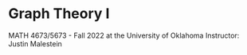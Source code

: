 # Graph Theory I
MATH 4673/5673 - Fall 2022 at the University of Oklahoma
Instructor: Justin Malestein

